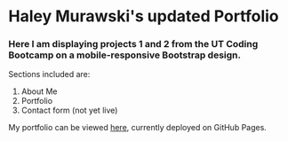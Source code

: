# Haley Murawski's updated Portfolio

### Here I am displaying projects 1 and 2 from the UT Coding Bootcamp on a mobile-responsive Bootstrap design.

Sections included are:

1. About Me
1. Portfolio
1. Contact form (not yet live)

My portfolio can be viewed [here](https://haleyashtonn.github.io/updated_portfolio/), currently deployed on GitHub Pages.
